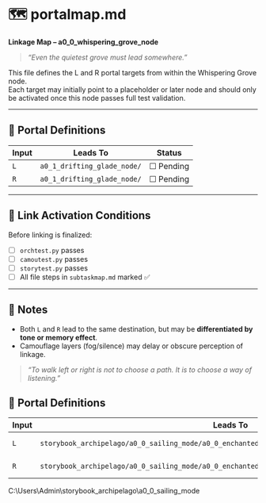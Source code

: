 # 🗺️ portalmap.md
**Linkage Map – a0_0_whispering_grove_node**

> _“Even the quietest grove must lead somewhere.”_

This file defines the L and R portal targets from within the Whispering Grove node.  
Each target may initially point to a placeholder or later node and should only be activated once this node passes full test validation.

---

## 🔁 Portal Definitions

| Input | Leads To                          | Status     |
|-------|-----------------------------------|------------|
| `L`   | `a0_1_drifting_glade_node/`       | ☐ Pending  |
| `R`   | `a0_1_drifting_glade_node/`       | ☐ Pending  |

---

## 🧪 Link Activation Conditions

Before linking is finalized:
- [ ] `orchtest.py` passes
- [ ] `camoutest.py` passes
- [ ] `storytest.py` passes
- [ ] All file steps in `subtaskmap.md` marked ✅

---

## 📓 Notes

- Both `L` and `R` lead to the same destination, but may be **differentiated by tone or memory effect**.
- Camouflage layers (fog/silence) may delay or obscure perception of linkage.

> _“To walk left or right is not to choose a path. It is to choose a way of listening.”_





## 🔁 Portal Definitions

| Input | Leads To                          | Status     |
|-------|-----------------------------------|------------|
| `L`   | `storybook_archipelago/a0_0_sailing_mode/a0_0_enchanted_isle_minigame/a0_1_drifting_glade_node/`       | ☐ Pending  |
| `R`   | `storybook_archipelago/a0_0_sailing_mode/a0_0_enchanted_isle_minigame/a0_1_drifting_glade_node/`       | ☐ Pending  |

C:\Users\Admin\storybook_archipelago\a0_0_sailing_mode
